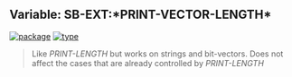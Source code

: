 ## Variable: SB-EXT:\*PRINT-VECTOR-LENGTH\*
[![package](https://img.shields.io/badge/Package-SB--EXT-5f9ea0.svg?style=social&colorA=999999)](../) [![type](https://img.shields.io/badge/Type-Variable-5f9ea0.svg?style=social&colorA=999999)](../#variable) 

> Like *PRINT-LENGTH* but works on strings and bit-vectors.
> Does not affect the cases that are already controlled by *PRINT-LENGTH*


